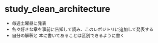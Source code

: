 # study_clean_architecture
- 毎週土曜昼に発表
- 各々好きな章を事前に告知して読み、このレポジトリに追加して発表する
- 自分の解釈と 本に書いてあることは区別できるように書く

